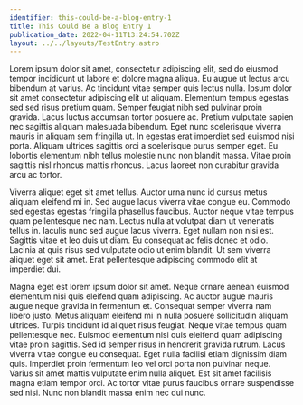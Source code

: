 ```yaml
---
identifier: this-could-be-a-blog-entry-1
title: This Could Be a Blog Entry 1
publication_date: 2022-04-11T13:24:54.702Z
layout: ../../layouts/TestEntry.astro
---
```

Lorem ipsum dolor sit amet, consectetur adipiscing elit, sed do eiusmod tempor incididunt ut labore et dolore magna aliqua. Eu augue ut lectus arcu bibendum at varius. Ac tincidunt vitae semper quis lectus nulla. Ipsum dolor sit amet consectetur adipiscing elit ut aliquam. Elementum tempus egestas sed sed risus pretium quam. Semper feugiat nibh sed pulvinar proin gravida. Lacus luctus accumsan tortor posuere ac. Pretium vulputate sapien nec sagittis aliquam malesuada bibendum. Eget nunc scelerisque viverra mauris in aliquam sem fringilla ut. In egestas erat imperdiet sed euismod nisi porta. Aliquam ultrices sagittis orci a scelerisque purus semper eget. Eu lobortis elementum nibh tellus molestie nunc non blandit massa. Vitae proin sagittis nisl rhoncus mattis rhoncus. Lacus laoreet non curabitur gravida arcu ac tortor.

Viverra aliquet eget sit amet tellus. Auctor urna nunc id cursus metus aliquam eleifend mi in. Sed augue lacus viverra vitae congue eu. Commodo sed egestas egestas fringilla phasellus faucibus. Auctor neque vitae tempus quam pellentesque nec nam. Lectus nulla at volutpat diam ut venenatis tellus in. Iaculis nunc sed augue lacus viverra. Eget nullam non nisi est. Sagittis vitae et leo duis ut diam. Eu consequat ac felis donec et odio. Lacinia at quis risus sed vulputate odio ut enim blandit. Ut sem viverra aliquet eget sit amet. Erat pellentesque adipiscing commodo elit at imperdiet dui.

Magna eget est lorem ipsum dolor sit amet. Neque ornare aenean euismod elementum nisi quis eleifend quam adipiscing. Ac auctor augue mauris augue neque gravida in fermentum et. Consequat semper viverra nam libero justo. Metus aliquam eleifend mi in nulla posuere sollicitudin aliquam ultrices. Turpis tincidunt id aliquet risus feugiat. Neque vitae tempus quam pellentesque nec. Euismod elementum nisi quis eleifend quam adipiscing vitae proin sagittis. Sed id semper risus in hendrerit gravida rutrum. Lacus viverra vitae congue eu consequat. Eget nulla facilisi etiam dignissim diam quis. Imperdiet proin fermentum leo vel orci porta non pulvinar neque. Varius sit amet mattis vulputate enim nulla aliquet. Est sit amet facilisis magna etiam tempor orci. Ac tortor vitae purus faucibus ornare suspendisse sed nisi. Nunc non blandit massa enim nec dui nunc.